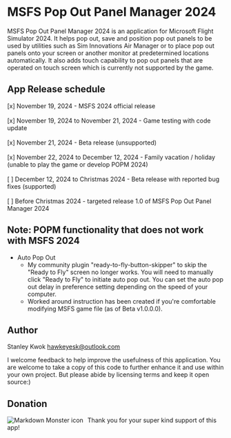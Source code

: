 # MSFS Pop Out Panel Manager 2024

MSFS Pop Out Panel Manager 2024 is an application for Microsoft Flight Simulator 2024. It helps pop out, save and position pop out panels to be used by utilities such as Sim Innovations Air Manager or to place pop out panels onto your screen or another monitor at predetermined locations automatically. It also adds touch capability to pop out panels that are operated on touch screen which is currently not supported by the game.


## App Release schedule
[x] November 19, 2024 - MSFS 2024 official release<br/><br/>
[x] November 19, 2024 to November 21, 2024 - Game testing with code update<br/><br/>
[x] November 21, 2024 - Beta release (unsupported)<br/><br/>
[x] November 22, 2024 to December 12, 2024 - Family vacation / holiday (unable to play the game or develop POPM 2024)<br/><br/>
[  ] December 12, 2024 to Christmas 2024 - Beta release with reported bug fixes (supported)<br/><br/>
[  ] Before Christmas 2024 - targeted release 1.0 of MSFS Pop Out Panel Manager 2024

## Note: POPM functionality that does not work with MSFS 2024
- Auto Pop Out 
  * My community plugin "ready-to-fly-button-skipper" to skip the "Ready to Fly" screen no longer works. You will need to manually click "Ready to Fly" to initiate auto pop out. You can set the auto pop out delay in preference setting depending on the speed of your computer.
  * Worked around instruction has been created if you're comfortable modifying MSFS game file (as of Beta v1.0.0.0).

## Author
Stanley Kwok
[hawkeyesk@outlook.com](mailto:hawkeyesk@outlook.com) 

I welcome feedback to help improve the usefulness of this application. You are welcome to take a copy of this code to further enhance it and use within your own project. But please abide by licensing terms and keep it open source:)

## Donation

[<img src="https://www.paypalobjects.com/en_US/i/btn/btn_donate_LG.gif"
     alt="Markdown Monster icon"
     style="float: left; margin-right: 10px;" />](https://www.paypal.com/donate/?business=NBJ7SZR7MUDE6&no_recurring=0&item_name=Thank+you+for+your+kind+support+of+MSFS+Pop+Out+Panel+Manager%21&currency_code=USD)

Thank you for your super kind support of this app!